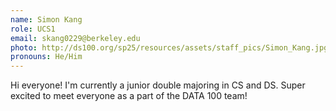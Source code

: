 ```yaml
---
name: Simon Kang
role: UCS1
email: skang0229@berkeley.edu
photo: http://ds100.org/sp25/resources/assets/staff_pics/Simon_Kang.jpg
pronouns: He/Him
---
```

Hi everyone! I'm currently a junior double majoring in CS and DS. Super excited to meet everyone as a part of the DATA 100 team!